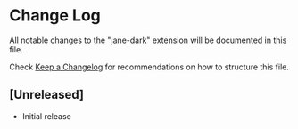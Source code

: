 # Change Log
All notable changes to the "jane-dark" extension will be documented in this file.

Check [Keep a Changelog](http://keepachangelog.com/) for recommendations on how to structure this file.

## [Unreleased]
- Initial release
